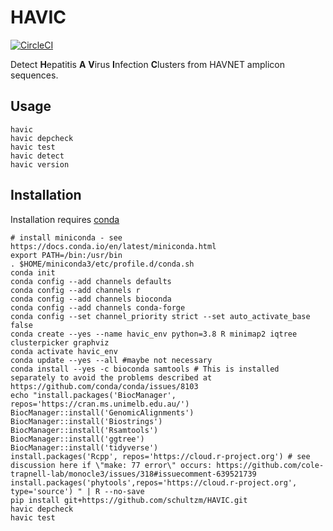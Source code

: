 # HAVIC

[![CircleCI](https://circleci.com/gh/schultzm/HAVIC.svg?style=svg&circle-token=9d17418bb752aa29e07f95b09af106aef7cc6b02)](https://app.circleci.com/pipelines/github/schultzm/HAVIC)

Detect **H**epatitis **A** **V**irus **I**nfection **C**lusters from HAVNET amplicon sequences.  

## Usage

    havic
    havic depcheck
    havic test
    havic detect
    havic version



## Installation

Installation requires [conda](https://docs.conda.io/projects/conda/en/latest/user-guide/install/)

    # install miniconda - see https://docs.conda.io/en/latest/miniconda.html
    export PATH=/bin:/usr/bin
    . $HOME/miniconda3/etc/profile.d/conda.sh
    conda init
    conda config --add channels defaults
    conda config --add channels r
    conda config --add channels bioconda
    conda config --add channels conda-forge
    conda config --set channel_priority strict --set auto_activate_base false
    conda create --yes --name havic_env python=3.8 R minimap2 iqtree clusterpicker graphviz
    conda activate havic_env
    conda update --yes --all #maybe not necessary
    conda install --yes -c bioconda samtools # This is installed separately to avoid the problems described at https://github.com/conda/conda/issues/8103
    echo "install.packages('BiocManager', repos='https://cran.ms.unimelb.edu.au/')
    BiocManager::install('GenomicAlignments')
    BiocManager::install('Biostrings')
    BiocManager::install('Rsamtools')
    BiocManager::install('ggtree')
    BiocManager::install('tidyverse')
    install.packages('Rcpp', repos='https://cloud.r-project.org') # see discussion here if \"make: 77 error\" occurs: https://github.com/cole-trapnell-lab/monocle3/issues/318#issuecomment-639521739
    install.packages('phytools',repos='https://cloud.r-project.org', type='source') " | R --no-save
    pip install git+https://github.com/schultzm/HAVIC.git
    havic depcheck
    havic test
